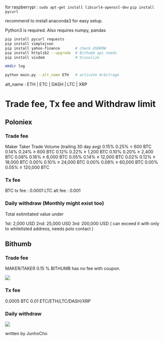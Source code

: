 for raspberrypi : `sudo apt-get install libcurl4-openssl-dev`
`pip install pycurl`

recommend to install anaconda3 for easy setup.

Python3 is required. Also requires numpy, pandas

```bash
pip install pycurl requests
pip install simplejson
pip install yahoo-finance		# check USDKRW
pip install httplib2 --upgrade	# Bithumb api needs
pip install visdom 				# Visualize

mkdir log

python main.py --alt_name ETH	# activate Arbitrage
```


alt_name : ETH | ETC | DASH | LTC | XRP

# Trade fee, Tx fee and Withdraw limit

## Poloniex

### Trade fee

Maker   Taker   Trade Volume (trailing 30 day avg)
0.15%   0.25%   < 600 BTC 
0.14%   0.24%   ≥ 600 BTC
0.12%   0.22%   ≥ 1,200 BTC
0.10%   0.20%   ≥ 2,400 BTC
0.08%   0.16%   ≥ 6,000 BTC
0.05%   0.14%   ≥ 12,000 BTC
0.02%   0.12%   ≥ 18,000 BTC
0.00%   0.10%   ≥ 24,000 BTC
0.00%   0.08%   ≥ 60,000 BTC
0.00%   0.05%   ≥ 120,000 BTC

### Tx fee

BTC tx fee : 0.0001 
LTC alt fee : 0.001 


### Daily withdraw (Monthly might exist too)

Total estimitated value under

1st: 2,000 USD
2nd: 25,000 USD
3rd: 200,000 USD ( can exceed it with only to whitelisted address, needs polo contact )

## Bithumb

### Trade fee

MAKER/TAKER 0.15 %
BITHUMB has no fee with coupon.

![](https://tmmsexy.s3.amazonaws.com/imgs/2017-08-07-130354.jpg)

### Tx fee

0.0005 BTC
0.01 ETC/ETH/LTC/DASH/XRP


### Daily withdraw

![](https://tmmsexy.s3.amazonaws.com/imgs/2017-08-07-130623.jpg)


written by JunhoCho
